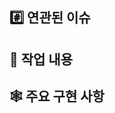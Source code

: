 ## #️⃣ 연관된 이슈
<!---- 변경 사항 및 관련 이슈에 대해 간단하게 작성해주세요. 어떻게보다 무엇을 왜 수정했는지 설명해주세요. -->

<!---- Resolves: #(Isuue Number) -->

## 📝 작업 내용
<!---- 작업한 내용을 요약해 적어주세요 -->


## 🕸️ 주요 구현 사항
<!---- 구체적인 변경사항을 작성해주세요 -->